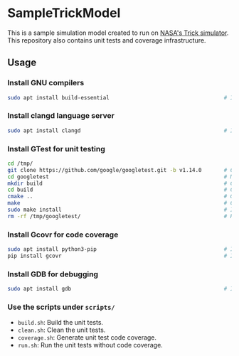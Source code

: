 # SampleTrickModel

This is a sample simulation model created to run on [NASA's Trick simulator](https://github.com/nasa/trick). This repository also contains unit tests and coverage infrastructure.

## Usage

### Install GNU compilers

``` bash
sudo apt install build-essential                                    # Install GNU compilers.
```

### Install clangd language server

``` bash
sudo apt install clangd                                             # Install clangd language server.
```

### Install GTest for unit testing

``` bash
cd /tmp/
git clone https://github.com/google/googletest.git -b v1.14.0       # Clone project from github to a specific release.
cd googletest                                                       # Main directory of the cloned repository.
mkdir build                                                         # Create a directory to hold the build output.
cd build                                                            # Change current dir to build dir.
cmake ..                                                            # Generate native build scripts for GoogleTest.
make                                                                # Compile gtest
sudo make install                                                   # Install in /usr/local/ by default
rm -rf /tmp/googletest/                                             # Remove temporarily create files.
```

### Install Gcovr for code coverage
``` bash
sudo apt install python3-pip                                        # Install python package manager.
pip install gcovr                                                   # Install gcovr code coverage tool.
```

### Install GDB for debugging
``` bash
sudo apt install gdb                                                # Install GNU GDB debugger.
```

### Use the scripts under `scripts/`

- `build.sh`: Build the unit tests.
- `clean.sh`: Clean the unit tests.
- `coverage.sh`: Generate unit test code coverage.
- `run.sh`: Run the unit tests without code coverage.